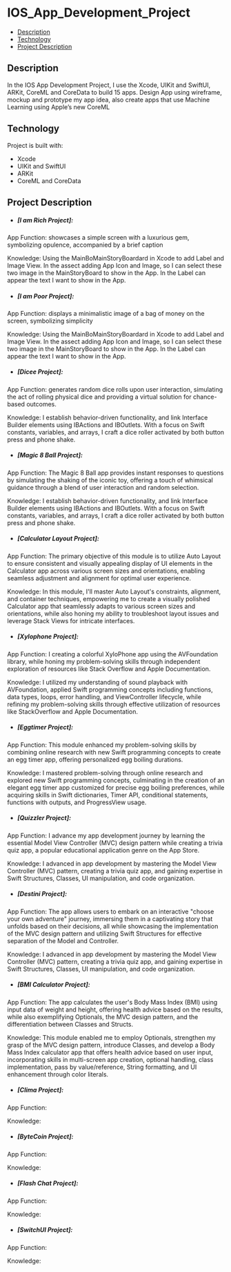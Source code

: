# IOS_App_Development_Project

- [Description](#Description)
- [Technology](#Technology)
- [Project Description](#Project_Description)

## Description

In the IOS App Development Project, I use the Xcode, UIKit and SwiftUI, ARKit, CoreML and CoreData to build 15 apps. Design App using wireframe, mockup and prototype my app idea, also create apps that use Machine Learning using Apple’s new CoreML

## Technology

Project is built with:

  * Xcode
  * UIKit and SwiftUI
  * ARKit
  * CoreML and CoreData

## Project Description

 * ##### [I am Rich Project]:
App Function:
showcases a simple screen with a luxurious gem, symbolizing opulence, accompanied by a brief caption

Knowledge:
Using the MainBoMainStoryBoardard in Xcode to add Label and Image View. In the assect adding App Icon and Image, so I can select these two image in the MainStoryBoard to show in the App. In the Label can appear the text I want to show in the App.
   
 * ##### [I am Poor Project]:
App Function:
displays a minimalistic image of a bag of money on the screen, symbolizing simplicity

Knowledge:
Using the MainBoMainStoryBoardard in Xcode to add Label and Image View. In the assect adding App Icon and Image, so I can select these two image in the MainStoryBoard to show in the App. In the Label can appear the text I want to show in the App.

 * ##### [Dicee Project]:
App Function:
generates random dice rolls upon user interaction, simulating the act of rolling physical dice and providing a virtual solution for chance-based outcomes.

Knowledge:
I establish behavior-driven functionality, and link Interface Builder elements using IBActions and IBOutlets. With a focus on Swift constants, variables, and arrays, I craft a dice roller activated by both button press and phone shake.
  
 * ##### [Magic 8 Ball Project]:
App Function:
The Magic 8 Ball app provides instant responses to questions by simulating the shaking of the iconic toy, offering a touch of whimsical guidance through a blend of user interaction and random selection.

Knowledge:
I establish behavior-driven functionality, and link Interface Builder elements using IBActions and IBOutlets. With a focus on Swift constants, variables, and arrays, I craft a dice roller activated by both button press and phone shake.

 * ##### [Calculator Layout Project]:
App Function: 
The primary objective of this module is to utilize Auto Layout to ensure consistent and visually appealing display of UI elements in the Calculator app across various screen sizes and orientations, enabling seamless adjustment and alignment for optimal user experience.

Knowledge:
In this module, I'll master Auto Layout's constraints, alignment, and container techniques, empowering me to create a visually polished Calculator app that seamlessly adapts to various screen sizes and orientations, while also honing my ability to troubleshoot layout issues and leverage Stack Views for intricate interfaces.

 * ##### [Xylophone Project]:
App Function:
I creating a colorful XyloPhone app using the AVFoundation library, while honing my problem-solving skills through independent exploration of resources like Stack Overflow and Apple Documentation.

Knowledge:
I utilized my understanding of sound playback with AVFoundation, applied Swift programming concepts including functions, data types, loops, error handling, and ViewController lifecycle, while refining my problem-solving skills through effective utilization of resources like StackOverflow and Apple Documentation.
 
 * ##### [Eggtimer Project]:
App Function:
This module enhanced my problem-solving skills by combining online research with new Swift programming concepts to create an egg timer app, offering personalized egg boiling durations.

Knowledge:
I mastered problem-solving through online research and explored new Swift programming concepts, culminating in the creation of an elegant egg timer app customized for precise egg boiling preferences, while acquiring skills in Swift dictionaries, Timer API, conditional statements, functions with outputs, and ProgressView usage.
   
 * ##### [Quizzler Project]:
App Function:
I advance my app development journey by learning the essential Model View Controller (MVC) design pattern while creating a trivia quiz app, a popular educational application genre on the App Store.

Knowledge:
I advanced in app development by mastering the Model View Controller (MVC) pattern, creating a trivia quiz app, and gaining expertise in Swift Structures, Classes, UI manipulation, and code organization.

 * ##### [Destini Project]:
App Function:
The app allows users to embark on an interactive "choose your own adventure" journey, immersing them in a captivating story that unfolds based on their decisions, all while showcasing the implementation of the MVC design pattern and utilizing Swift Structures for effective separation of the Model and Controller.

Knowledge:
I advanced in app development by mastering the Model View Controller (MVC) pattern, creating a trivia quiz app, and gaining expertise in Swift Structures, Classes, UI manipulation, and code organization.

 * ##### [BMI Calculator Project]:
App Function:
The app calculates the user's Body Mass Index (BMI) using input data of weight and height, offering health advice based on the results, while also exemplifying Optionals, the MVC design pattern, and the differentiation between Classes and Structs.

Knowledge:
This module enabled me to employ Optionals, strengthen my grasp of the MVC design pattern, introduce Classes, and develop a Body Mass Index calculator app that offers health advice based on user input, incorporating skills in multi-screen app creation, optional handling, class implementation, pass by value/reference, String formatting, and UI enhancement through color literals.

 * ##### [Clima Project]:
App Function:

Knowledge:

 * ##### [ByteCoin Project]:
App Function:

Knowledge:

 * ##### [Flash Chat Project]:
App Function:

Knowledge:

 * ##### [SwitchUI Project]:
App Function:

Knowledge:
